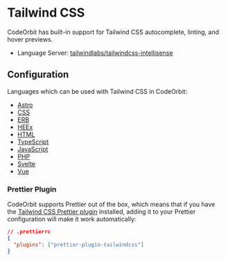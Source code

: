 # Tailwind CSS

CodeOrbit has built-in support for Tailwind CSS autocomplete, linting, and hover previews.

- Language Server: [tailwindlabs/tailwindcss-intellisense](https://github.com/tailwindlabs/tailwindcss-intellisense)

## Configuration

<!--
TBD: Document Tailwind CSS Configuration
-->

Languages which can be used with Tailwind CSS in CodeOrbit:

- [Astro](./astro.md)
- [CSS](./css.md)
- [ERB](./ruby.md)
- [HEEx](./elixir.md#heex)
- [HTML](./html.md)
- [TypeScript](./typescript.md)
- [JavaScript](./javascript.md)
- [PHP](./php.md)
- [Svelte](./svelte.md)
- [Vue](./vue.md)

### Prettier Plugin

CodeOrbit supports Prettier out of the box, which means that if you have the [Tailwind CSS Prettier plugin](https://github.com/tailwindlabs/prettier-plugin-tailwindcss) installed, adding it to your Prettier configuration will make it work automatically:

```json
// .prettierrc
{
  "plugins": ["prettier-plugin-tailwindcss"]
}
```
